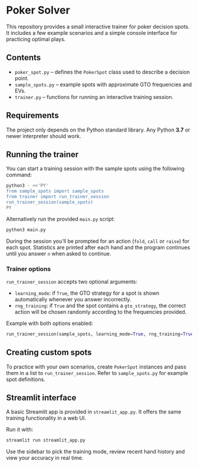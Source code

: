 # Poker Solver

This repository provides a small interactive trainer for poker decision spots. It includes a few example scenarios and a simple console interface for practicing optimal plays.

## Contents

- `poker_spot.py` – defines the `PokerSpot` class used to describe a decision point.
- `sample_spots.py` – example spots with approximate GTO frequencies and EVs.
- `trainer.py` – functions for running an interactive training session.

## Requirements

The project only depends on the Python standard library. Any Python **3.7** or newer interpreter should work.

## Running the trainer

You can start a training session with the sample spots using the following command:

```bash
python3 - <<'PY'
from sample_spots import sample_spots
from trainer import run_trainer_session
run_trainer_session(sample_spots)
PY
```

Alternatively run the provided ``main.py`` script:

```bash
python3 main.py
```

During the session you'll be prompted for an action (`fold`, `call` or `raise`) for each spot. Statistics are printed after each hand and the program continues until you answer `n` when asked to continue.

### Trainer options

`run_trainer_session` accepts two optional arguments:

- `learning_mode`: if `True`, the GTO strategy for a spot is shown automatically whenever you answer incorrectly.
- `rng_training`: if `True` and the spot contains a `gto_strategy`, the correct action will be chosen randomly according to the frequencies provided.

Example with both options enabled:

```python
run_trainer_session(sample_spots, learning_mode=True, rng_training=True)
```

## Creating custom spots

To practice with your own scenarios, create `PokerSpot` instances and pass them in a list to `run_trainer_session`. Refer to `sample_spots.py` for example spot definitions.

## Streamlit interface

A basic Streamlit app is provided in `streamlit_app.py`. It offers the same training functionality in a web UI.

Run it with:

```bash
streamlit run streamlit_app.py
```

Use the sidebar to pick the training mode, review recent hand history and view your accuracy in real time.
